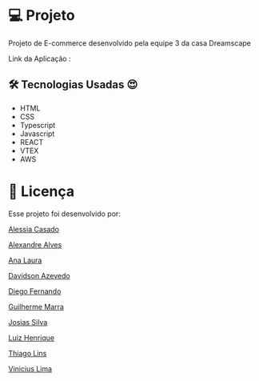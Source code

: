 
# 💻 Projeto

Projeto  de E-commerce desenvolvido pela equipe 3 da casa  Dreamscape

Link da Aplicação :  

## 🛠 Tecnologias Usadas :heart_eyes:

- HTML
- CSS
- Typescript
- Javascript
- REACT
- VTEX
- AWS

# 📝 Licença

Esse projeto foi desenvolvido por:

[Alessia Casado](https://www.linkedin.com/in/alessia-casado/)

[Alexandre Alves](https://www.linkedin.com/in/alexandre-alves-abs)

[Ana Laura](https://www.linkedin.com/in/alaurai)

[Davidson Azevedo](https://www.linkedin.com/in/davidsonazevedo)

[Diego Fernando](https://www.linkedin.com/in/diego-dvlopr)

[Guilherme Marra](https://www.linkedin.com/in/marcos-vinicius-lima/)

[Josias Silva](https://www.linkedin.com/in/marcos-vinicius-lima/)

[Luiz Henrique](https://www.linkedin.com/in/luiz-henrique-rosa-siqueira-7413a422a/)

[Thiago Lins](https://www.linkedin.com/in/marcos-vinicius-lima/)

[Vinicius Lima](https://www.linkedin.com/in/marcos-vinicius-lima/)